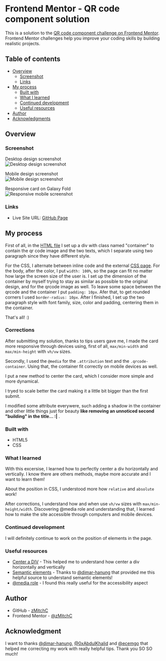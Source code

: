 # Frontend Mentor - QR code component solution

This is a solution to the [QR code component challenge on Frontend Mentor](https://www.frontendmentor.io/challenges/qr-code-component-iux_sIO_H). Frontend Mentor challenges help you improve your coding skills by building realistic projects. 

## Table of contents

- [Overview](#overview)
  - [Screenshot](#screenshot)
  - [Links](#links)
- [My process](#my-process)
  - [Built with](#built-with)
  - [What I learned](#what-i-learned)
  - [Continued development](#continued-development)
  - [Useful resources](#useful-resources)
- [Author](#author)
- [Acknowledgments](#acknowledgments)

## Overview

### Screenshot

Desktop design screenshot<br>
![Desktop design screenshot](./screenshots/desktop.design_screenshot.png)

Mobile design screenshot<br>
![Mobile design screenshot](./screenshots/mobile.design_screenshot.png)

Responsive card on Galaxy Fold<br>
![Responsive mobile screenshot](./screenshots/mobile.responsive_screenshot.png)



### Links

- Live Site URL: [GitHub Page](https://zmitchc.github.io/qr-code-component-main/)

## My process

First of all, in the [HTML file](./index.html) I set up a div with class named "container" to contain the qr code image and the two texts, which I separate using two paragraph since they have different style.

For the CSS, I alternate between inline code and the external [CSS page](./style.css).
For the body, after the color, I put `width: 100%`, so the page can fit no matter how large the screen size of the user is.
I set up the dimension of the container by myself trying to stay as similar as possible to the original design, and for the qrcode image as well. To leave some space between the qrcode and the container I put `padding: 10px`. Afer that, to get rounded corners I used `border-radius: 10px`.
After I finished, I set up the two paragraph style with font family, size, color and padding, centering them in the container.

That's all! :)

### Corrections

After submitting my solution, thanks to tips users gave me, I made the card more responsive through devices using, first of all, `max/min-width` and `max/min-height` with `vh/vw` sizes.

Secondly, I used the `@media` for the `.attribution` text and the `.qrcode-container`. Using that, the container fit correctly on mobile devices as well. 

I put a new method to center the card, which I consider more simple and more dynamical.

I tryed to scale better the card making it a little bit bigger than the first submit.

I modified some attribute everywere, such adding a shadow in the container and other little things just for beauty **like removing an unnoticed second "building" in the title... :|** .


### Built with

- HTML5
- CSS

### What I learned

With this excersise, I learned how to perfectly center a div horizontally and vertically. I know there are others methods, maybe more accurate and I want to learn them!

About the position in CSS, I understood more how `relative` and `absolute` work!

After corrections, I understand how and when use `vh/vw` sizes with `max/min-height/width`. Discovering @media role and understanding that, I learned how to make the site accessible through computers and mobile devices.

### Continued development

I will definitely continue to work on the position of elements in the page.

### Useful resources

- [Center a DIV](https://stackoverflow.com/questions/356809/best-way-to-center-a-div-on-a-page-vertically-and-horizontally) - This helped me to understand how center a div horizontally and vertically
- [Semantic elements](https://www.w3schools.com/html/html5_semantic_elements.asp) - Thanks to [@dimar-hanung](https://www.frontendmentor.io/profile/dimar-hanung) that provided me this helpful source to understand semantic elements!
- [@media role](https://www.w3schools.com/cssref/css3_pr_mediaquery.php) - I found this really useful for the accessibility aspect

## Author

- GitHub - [zMitchC](https://github.com/zMitchC)
- Frontend Mentor - [@zMitchC](https://www.frontendmentor.io/profile/zMitchC)

## Acknowledgment

I want to thanks [@dimar-hanung](https://www.frontendmentor.io/profile/dimar-hanung), [@0xAbdulKhalid](https://www.frontendmentor.io/profile/0xAbdulKhalid) and [@ecemgo](https://www.frontendmentor.io/profile/ecemgo) that helped me correcting my work with really helpful tips. Thank you SO SO much!
